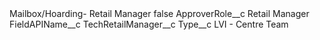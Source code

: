 <?xml version="1.0" encoding="UTF-8"?>
<CustomMetadata xmlns="http://soap.sforce.com/2006/04/metadata" xmlns:xsi="http://www.w3.org/2001/XMLSchema-instance" xmlns:xsd="http://www.w3.org/2001/XMLSchema">
    <label>Mailbox/Hoarding- Retail Manager</label>
    <protected>false</protected>
    <values>
        <field>ApproverRole__c</field>
        <value xsi:type="xsd:string">Retail Manager</value>
    </values>
    <values>
        <field>FieldAPIName__c</field>
        <value xsi:type="xsd:string">TechRetailManager__c</value>
    </values>
    <values>
        <field>Type__c</field>
        <value xsi:type="xsd:string">LVI - Centre Team</value>
    </values>
</CustomMetadata>
